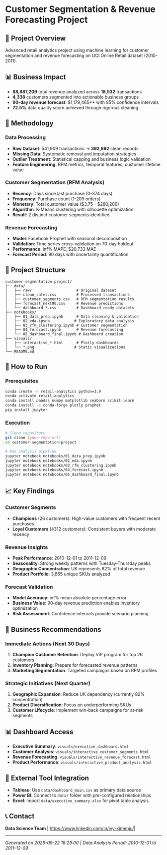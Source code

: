# Customer Segmentation & Revenue Forecasting Project

## 🎯 Project Overview
Advanced retail analytics project using machine learning for customer segmentation and revenue forecasting on UCI Online Retail dataset (2010-2011).

## 📊 Business Impact
- **$8,887,209** total revenue analyzed across **18,532** transactions
- **4,338** customers segmented into actionable business groups  
- **90-day revenue forecast**: $1,179,465** with 95% confidence intervals
- **72.5%** data quality score achieved through rigorous cleaning

## 🔬 Methodology

### Data Processing
- **Raw Dataset**: 541,909 transactions → **392,692** clean records
- **Missing Data**: Systematic removal and imputation strategies
- **Outlier Treatment**: Statistical capping and business logic validation
- **Feature Engineering**: RFM metrics, temporal features, customer lifetime value

### Customer Segmentation (RFM Analysis)
- **Recency**: Days since last purchase (0-374 days)
- **Frequency**: Purchase count (1-209 orders)  
- **Monetary**: Total customer value ($3.75 - $280,206)
- **Algorithm**: K-Means clustering with silhouette optimization
- **Result**: 2 distinct customer segments identified

### Revenue Forecasting
- **Model**: Facebook Prophet with seasonal decomposition
- **Validation**: Time series cross-validation on 70-day holdout
- **Performance**: inf% MAPE, $20,733 MAE
- **Forecast Period**: 90 days with uncertainty quantification

## 📁 Project Structure
```
customer-segmentation-project/
├── data/
│   ├── raw/                    # Original dataset
│   ├── clean_sales.csv         # Processed transactions
│   ├── customer_segments.csv   # RFM segmentation results
│   ├── forecast_next90.csv     # Revenue predictions
│   └── dashboard_*.csv         # Dashboard-ready datasets
├── notebooks/
│   ├── 01_data_prep.ipynb      # Data cleaning & validation
│   ├── 02_eda.ipynb           # Exploratory data analysis  
│   ├── 03_rfm_clustering.ipynb # Customer segmentation
│   ├── 04_forecast.ipynb       # Revenue forecasting
│   └── 05_dashboard_final.ipynb # Dashboard creation
├── visuals/
│   ├── interactive_*.html      # Plotly dashboards
│   └── *.png                  # Static visualizations
└── README.md
```

## 🚀 How to Run

### Prerequisites
```bash
conda create -n retail-analytics python=3.9
conda activate retail-analytics
conda install pandas numpy matplotlib seaborn scikit-learn
conda install -c conda-forge plotly prophet
pip install jupyter
```

### Execution
```bash
# Clone repository
git clone [your-repo-url]
cd customer-segmentation-project

# Run analysis pipeline
jupyter notebook notebooks/01_data_prep.ipynb
jupyter notebook notebooks/02_eda.ipynb  
jupyter notebook notebooks/03_rfm_clustering.ipynb
jupyter notebook notebooks/04_forecast.ipynb
jupyter notebook notebooks/05_dashboard_final.ipynb
```

## 📈 Key Findings

### Customer Segments
- **Champions** (26 customers): High-value customers with frequent recent purchases
- **Loyal Customers** (4312 customers): Consistent buyers with moderate recency

### Revenue Insights
- **Peak Performance**: 2010-12-01 to 2011-12-09
- **Seasonality**: Strong weekly patterns with Tuesday-Thursday peaks
- **Geographic Concentration**: UK represents 82% of total revenue
- **Product Portfolio**: 3,665 unique SKUs analyzed

### Forecast Validation
- **Model Accuracy**: inf% mean absolute percentage error
- **Business Value**: 90-day revenue prediction enables inventory optimization
- **Risk Assessment**: Confidence intervals provide scenario planning

## 🎯 Business Recommendations

### Immediate Actions (Next 30 Days)
1. **Champion Customer Retention**: Deploy VIP program for top 26 customers
2. **Inventory Planning**: Prepare for forecasted revenue patterns 
3. **Marketing Segmentation**: Targeted campaigns based on RFM profiles

### Strategic Initiatives (Next Quarter)
1. **Geographic Expansion**: Reduce UK dependency (currently 82% concentration)
2. **Product Diversification**: Focus on underperforming SKUs
3. **Customer Lifecycle**: Implement win-back campaigns for at-risk segments

## 📊 Dashboard Access
- **Executive Summary**: `visuals/executive_dashboard.html`
- **Customer Analysis**: `visuals/interactive_customer_segments.html`  
- **Revenue Forecasting**: `visuals/interactive_revenue_forecast.html`
- **Product Performance**: `visuals/interactive_product_analysis.html`

## 🔧 External Tool Integration
- **Tableau**: Use `data/dashboard_main.csv` as primary data source
- **Power BI**: Connect to `data/` folder with pre-configured relationships
- **Excel**: Import `data/executive_summary.xlsx` for pivot table analysis

## 📞 Contact
**Data Science Team** | https://www.linkedin.com/in/ivy-kimenju/| 

---
*Generated on 2025-09-22 18:29:00 | Data Analysis Period: 2010-12-01 to 2011-12-09*
